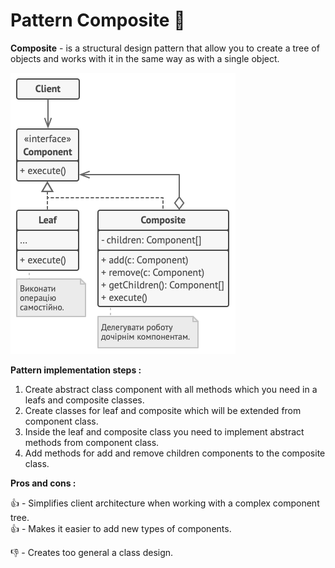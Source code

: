 # Pattern Composite 🌳

**Composite** - is a structural design pattern that allow you to create a tree of objects and works with it in the same 
way as with a single object.

![composite structure](../../assets/composite-structure.png)

**Pattern implementation steps :**

1. Create abstract class component with all methods which you need in a leafs and composite classes.
2. Create classes for leaf and composite which will be extended from component class.
3. Inside the leaf and composite class you need to implement abstract methods from component class.
4. Add methods for add and remove children components to the composite class.

**Pros and cons :**

👍 - Simplifies client architecture when working with a complex component tree.\
👍 - Makes it easier to add new types of components.

👎 - Creates too general a class design.